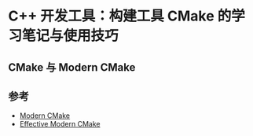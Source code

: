 # C++ 开发工具：构建工具 CMake 的学习笔记与使用技巧

## CMake 与 Modern CMake

## 参考

- [Modern CMake](https://cliutils.gitlab.io/modern-cmake/)
- [Effective Modern CMake](https://gist.github.com/mbinna/c61dbb39bca0e4fb7d1f73b0d66a4fd1)
